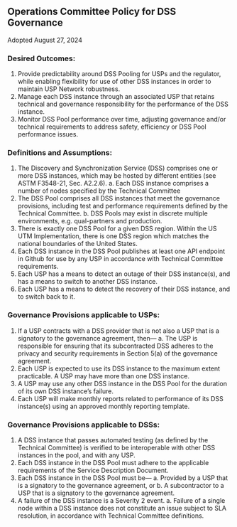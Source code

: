 ## Operations Committee Policy for DSS Governance
Adopted August 27, 2024

### Desired Outcomes:
1. Provide predictability around DSS Pooling for USPs and the regulator, while enabling flexibility for use of other DSS instances in order to maintain USP Network robustness.
2. Manage each DSS instance through an associated USP that retains technical and governance responsibility for the performance of the DSS instance.
3. Monitor DSS Pool performance over time, adjusting governance and/or technical requirements to address safety, efficiency or DSS Pool performance issues.

### Definitions and Assumptions:
1. The Discovery and Synchronization Service (DSS) comprises one or more DSS instances, which may be hosted by different entities (see ASTM F3548-21, Sec. A2.2.6).
   a. Each DSS instance comprises a number of nodes specified by the Technical Committee
2. The DSS Pool comprises all DSS instances that meet the governance provisions, including test and performance requirements defined by the Technical Committee.
   b. DSS Pools may exist in discrete multiple environments, e.g. qual-partners and production.
3. There is exactly one DSS Pool for a given DSS region. Within the US UTM Implementation, there is one DSS region which matches the national boundaries of the United States.
4. Each DSS instance in the DSS Pool publishes at least one API endpoint in Github for use by any USP in accordance with Technical Committee requirements.
5. Each USP has a means to detect an outage of their DSS instance(s), and has a means to switch to another DSS instance.
6. Each USP has a means to detect the recovery of their DSS instance, and to switch back to it.

### Governance Provisions applicable to USPs:
1. If a USP contracts with a DSS provider that is not also a USP that is a signatory to the governance agreement, then—
   a. The USP is responsible for ensuring that its subcontracted DSS adheres to the privacy and security requirements in Section 5(a) of the governance agreement.
2. Each USP is expected to use its DSS instance to the maximum extent practicable. A USP may have more than one DSS instance.
3. A USP may use any other DSS instance in the DSS Pool for the duration of its own DSS instance’s failure.
4. Each USP will make monthly reports related to performance of its DSS instance(s) using an approved monthly reporting template.

### Governance Provisions applicable to DSSs:
1. A DSS instance that passes automated testing (as defined by the Technical Committee) is verified to be interoperable with other DSS instances in the pool, and with any USP.
2. Each DSS instance in the DSS Pool must adhere to the applicable requirements of the Service Description Document.
3. Each DSS instance in the DSS Pool must be—
   a. Provided by a USP that is a signatory to the governance agreement, or 
   b. A subcontractor to a USP that is a signatory to the governance agreement. 
4. A failure of the DSS instance is a Severity 2 event. 
   a. Failure of a single node within a DSS instance does not constitute an issue subject to SLA resolution, in accordance with Technical Committee definitions.
